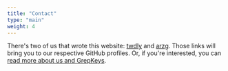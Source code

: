 ```yaml
---
title: "Contact"
type: "main"
weight: 4
---
```


There's two of us that wrote this website: [twdly](https://github.com/twdly) and [arzg](https://github.com/arzg). Those links will bring you to our respective GitHub profiles. Or, if you're interested, you can [read more about us and GrepKeys](/about).
